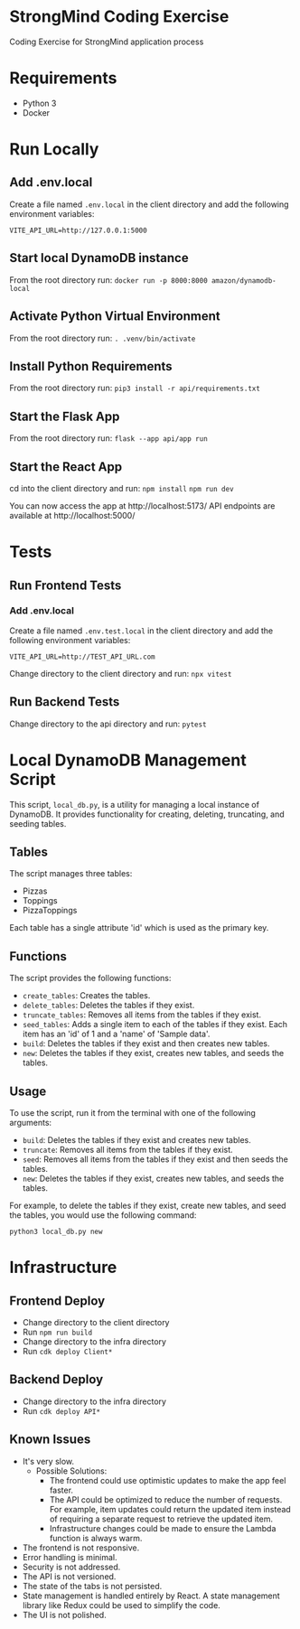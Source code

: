 # StrongMind Coding Exercise
Coding Exercise for StrongMind application process

# Requirements
- Python 3
- Docker

# Run Locally

## Add .env.local
Create a file named `.env.local` in the client directory and add the following environment variables:

```
VITE_API_URL=http://127.0.0.1:5000
```

## Start local DynamoDB instance
From the root directory run:
`docker run -p 8000:8000 amazon/dynamodb-local`

## Activate Python Virtual Environment
From the root directory run:
`. .venv/bin/activate`

## Install Python Requirements
From the root directory run:
`pip3 install -r api/requirements.txt`

## Start the Flask App
From the root directory run:
`flask --app api/app run`

## Start the React App
cd into the client directory and run:
`npm install`
`npm run dev`

You can now access the app at http://localhost:5173/
API endpoints are available at http://localhost:5000/

# Tests

## Run Frontend Tests

### Add .env.local
Create a file named `.env.test.local` in the client directory and add the following environment variables:

```
VITE_API_URL=http://TEST_API_URL.com
```

Change directory to the client directory and run:
`npx vitest`

## Run Backend Tests
Change directory to the api directory and run:
`pytest`

# Local DynamoDB Management Script

This script, `local_db.py`, is a utility for managing a local instance of DynamoDB. It provides functionality for creating, deleting, truncating, and seeding tables.

## Tables

The script manages three tables:

- Pizzas
- Toppings
- PizzaToppings

Each table has a single attribute 'id' which is used as the primary key.

## Functions

The script provides the following functions:

- `create_tables`: Creates the tables.
- `delete_tables`: Deletes the tables if they exist.
- `truncate_tables`: Removes all items from the tables if they exist.
- `seed_tables`: Adds a single item to each of the tables if they exist. Each item has an 'id' of 1 and a 'name' of 'Sample data'.
- `build`: Deletes the tables if they exist and then creates new tables.
- `new`: Deletes the tables if they exist, creates new tables, and seeds the tables.

## Usage

To use the script, run it from the terminal with one of the following arguments:

- `build`: Deletes the tables if they exist and creates new tables.
- `truncate`: Removes all items from the tables if they exist.
- `seed`: Removes all items from the tables if they exist and then seeds the tables.
- `new`: Deletes the tables if they exist, creates new tables, and seeds the tables.

For example, to delete the tables if they exist, create new tables, and seed the tables, you would use the following command:

```
python3 local_db.py new
```

# Infrastructure
## Frontend Deploy
- Change directory to the client directory
- Run `npm run build`
- Change directory to the infra directory
- Run `cdk deploy Client*`

## Backend Deploy
- Change directory to the infra directory
- Run `cdk deploy API*`

## Known Issues
- It's very slow.
  - Possible Solutions:
    - The frontend could use optimistic updates to make the app feel faster.
    - The API could be optimized to reduce the number of requests. For example, item updates could return the updated item instead of requiring a separate request to retrieve the updated item.
    - Infrastructure changes could be made to ensure the Lambda function is always warm.
- The frontend is not responsive.
- Error handling is minimal.
- Security is not addressed.
- The API is not versioned.
- The state of the tabs is not persisted.
- State management is handled entirely by React. A state management library like Redux could be used to simplify the code.
- The UI is not polished.